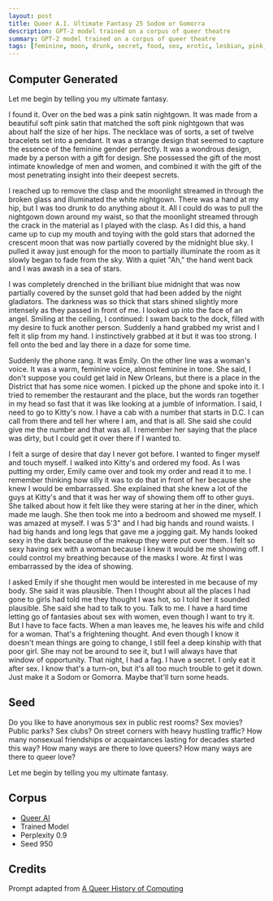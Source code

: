```yaml
---
layout: post
title: Queer A.I. Ultimate Fantasy 25 Sodom or Gomorra
description: GPT-2 model trained on a corpus of queer theatre
summary: GPT-2 model trained on a corpus of queer theatre
tags: [feminine, moon, drunk, secret, food, sex, erotic, lesbian, pink,  feminine, Sodom, Gomorra, queer, GPT-2, RunwayML]
---
```


## Computer Generated

Let me begin by telling you my ultimate fantasy.

I found it. Over on the bed was a pink satin nightgown. It was made from a beautiful soft pink satin that matched the soft pink nightgown that was about half the size of her hips. The necklace was of sorts, a set of twelve bracelets set into a pendant. It was a strange design that seemed to capture the essence of the feminine gender perfectly. It was a wondrous design, made by a person with a gift for design. She possessed the gift of the most intimate knowledge of men and women, and combined it with the gift of the most penetrating insight into their deepest secrets.

I reached up to remove the clasp and the moonlight streamed in through the broken glass and illuminated the white nightgown. There was a hand at my hip, but I was too drunk to do anything about it. All I could do was to pull the nightgown down around my waist, so that the moonlight streamed through the crack in the material as I played with the clasp. As I did this, a hand came up to cup my mouth and toying with the gold stars that adorned the crescent moon that was now partially covered by the midnight blue sky. I pulled it away just enough for the moon to partially illuminate the room as it slowly began to fade from the sky. With a quiet "Ah," the hand went back and I was awash in a sea of stars.

I was completely drenched in the brilliant blue midnight that was now partially covered by the sunset gold that had been added by the night gladiators. The darkness was so thick that stars shined slightly more intensely as they passed in front of me. I looked up into the face of an angel. Smiling at the ceiling, I continued: I swam back to the dock, filled with my desire to fuck another person. Suddenly a hand grabbed my wrist and I felt it slip from my hand. I instinctively grabbed at it but it was too strong. I fell onto the bed and lay there in a daze for some time.

Suddenly the phone rang. It was Emily. On the other line was a woman's voice. It was a warm, feminine voice, almost feminine in tone. She said, I don't suppose you could get laid in New Orleans, but there is a place in the District that has some nice women. I picked up the phone and spoke into it. I tried to remember the restaurant and the place, but the words ran together in my head so fast that it was like looking at a jumble of information. I said, I need to go to Kitty's now. I have a cab with a number that starts in D.C. I can call from there and tell her where I am, and that is all. She said she could give me the number and that was all. I remember her saying that the place was dirty, but I could get it over there if I wanted to.

I felt a surge of desire that day I never got before. I wanted to finger myself and touch myself. I walked into Kitty's and ordered my food. As I was putting my order, Emily came over and took my order and read it to me. I remember thinking how silly it was to do that in front of her because she knew I would be embarrassed. She explained that she knew a lot of the guys at Kitty's and that it was her way of showing them off to other guys. She talked about how it felt like they were staring at her in the diner, which made me laugh. She then took me into a bedroom and showed me myself. I was amazed at myself. I was 5'3" and I had big hands and round waists. I had big hands and long legs that gave me a jogging gait. My hands looked sexy in the dark because of the makeup they were put over them. I felt so sexy having sex with a woman because I knew it would be me showing off. I could control my breathing because of the masks I wore. At first I was embarrassed by the idea of showing.

I asked Emily if she thought men would be interested in me because of my body. She said it was plausible. Then I thought about all the places I had gone to girls had told me they thought I was hot, so I told her it sounded plausible. She said she had to talk to you. Talk to me. I have a hard time letting go of fantasies about sex with women, even though I want to try it. But I have to face facts. When a man leaves me, he leaves his wife and child for a woman. That's a frightening thought. And even though I know it doesn't mean things are going to change, I still feel a deep kinship with that poor girl. She may not be around to see it, but I will always have that window of opportunity. That night, I had a fag. I have a secret. I only eat it after sex. I know that's a turn-on, but it's all too much trouble to get it down. Just make it a Sodom or Gomorra. Maybe that'll turn some heads.

## Seed

Do you like to have anonymous sex in public rest rooms? Sex movies? Public parks? Sex clubs? On street corners with heavy hustling traffic? How many nonsexual friendships or acquaintances lasting for decades started this way? How many ways are there to love queers? How many ways are there to queer love?

Let me begin by telling you my ultimate fantasy.

## Corpus

- [Queer AI](/queerai)
- Trained Model
- Perplexity 0.9
- Seed 950

## Credits

Prompt adapted from [A Queer History of Computing](https://rhizome.org/editorial/2013/feb/19/queer-computing-1/)
